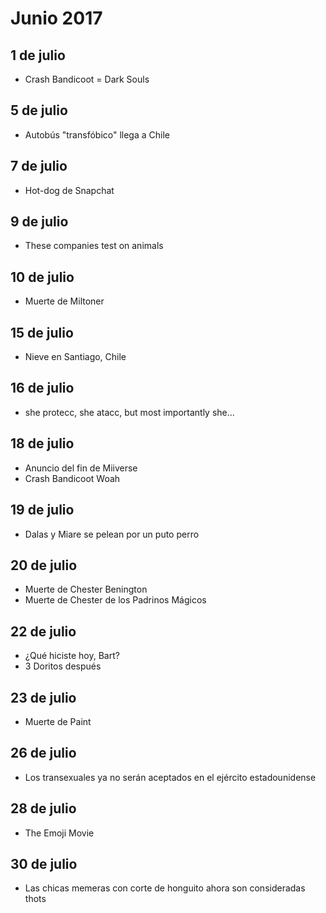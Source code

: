 Junio 2017
===========

## 1 de julio
 - Crash Bandicoot = Dark Souls

## 5 de julio
 - Autobús "transfóbico" llega a Chile
 
## 7 de julio
 - Hot-dog de Snapchat
 
## 9 de julio
 - These companies test on animals

## 10 de julio
 - Muerte de Miltoner

## 15 de julio
 - Nieve en Santiago, Chile

## 16 de julio
 - she protecc, she atacc, but most importantly she...

## 18 de julio
 - Anuncio del fin de Miiverse
 - Crash Bandicoot Woah
 
## 19 de julio
  - Dalas y Miare se pelean por un puto perro
  
## 20 de julio
 - Muerte de Chester Benington
 - Muerte de Chester de los Padrinos Mágicos

## 22 de julio
 - ¿Qué hiciste hoy, Bart?
 - 3 Doritos después
 
## 23 de julio
 - Muerte de Paint

## 26 de julio
 - Los transexuales ya no serán aceptados en el ejército estadounidense
 
## 28 de julio
 - The Emoji Movie

## 30 de julio
 - Las chicas memeras con corte de honguito ahora son consideradas thots
